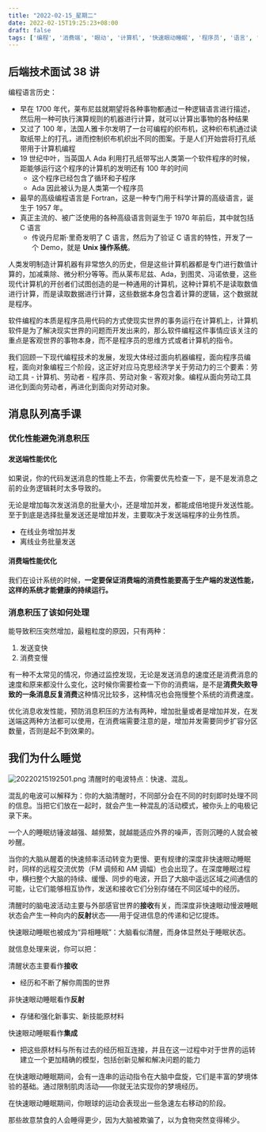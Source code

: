 ```yaml
---
title: "2022-02-15_星期二"
date: 2022-02-15T19:25:23+08:00
draft: false
tags: ['编程', '消费端', '眼动', '计算机', '快速眼动睡眠', '程序员', '语言', '大脑', '性能', '织布机']
---
```


## 后端技术面试 38 讲

编程语言历史：

- 早在 1700 年代，莱布尼兹就期望将各种事物都通过一种逻辑语言进行描述，然后用一种可执行演算规则的机器进行计算，就可以计算出事物的各种结果
- 又过了 100 年，法国人雅卡尔发明了一台可编程的织布机，这种织布机通过读取纸带上的打孔，进而控制织布机织出不同的图案。于是人们开始尝将打孔纸带用于计算机编程
- 19 世纪中叶，当英国人 Ada 利用打孔纸带写出人类第一个软件程序的时候，距能够运行这个程序的计算机的发明还有 100 年的时间
  - 这个程序已经包含了循环和子程序
  - Ada 因此被认为是人类第一个程序员
- 最早的高级编程语言是 Fortran，这是一种专门用于科学计算的高级语言，诞生于 1957 年。
- 真正主流的、被广泛使用的各种高级语言则诞生于 1970 年前后，其中就包括 C 语言
  - 传说丹尼斯·里奇发明了 C 语言，然后为了验证 C 语言的特性，开发了一个 Demo，就是 **Unix 操作系统**。

人类发明制造计算机器有非常悠久的历史，但是这些计算机器都是专门进行数值计算的，加减乘除、微分积分等等。而从莱布尼兹、Ada，到图灵、冯诺依曼，这些现代计算机的开创者们试图创造的是一种通用的计算机，这种计算机不是读取数值进行计算，而是读取数据进行计算，这些数据本身包含着计算的逻辑，这个数据就是程序。

软件编程的本质是程序员用代码的方式使现实世界的事务运行在计算机上，计算机软件是为了解决现实世界的问题而开发出来的，那么软件编程这件事情应该关注的重点是客观世界的事物本身，而不是程序员的思维方式或者计算机的指令。

我们回顾一下现代编程技术的发展，发现大体经过面向机器编程，面向程序员编程，面向对象编程三个阶段，这正好对应马克思经济学关于劳动力的三个要素：劳动工具 - 计算机、劳动者 - 程序员、劳动对象 - 客观对象。编程从面向劳动工具进化到面向劳动者，再进化到面向对劳动对象。

## 消息队列高手课

### 优化性能避免消息积压

#### 发送端性能优化

如果说，你的代码发送消息的性能上不去，你需要优先检查一下，是不是发消息之前的业务逻辑耗时太多导致的。

无论是增加每次发送消息的批量大小，还是增加并发，都能成倍地提升发送性能。至于到底是选择批量发送还是增加并发，主要取决于发送端程序的业务性质。

- 在线业务增加并发
- 离线业务批量发送

#### 消费端性能优化

我们在设计系统的时候，**一定要保证消费端的消费性能要高于生产端的发送性能，这样的系统才能健康的持续运行。**

### 消息积压了该如何处理

能导致积压突然增加，最粗粒度的原因，只有两种：

1. 发送变快
2. 消费变慢

有一种不太常见的情况，你通过监控发现，无论是发送消息的速度还是消费消息的速度和原来都没什么变化，这时候你需要检查一下你的消费端，是不是**消费失败导致的一条消息反复消费**这种情况比较多，这种情况也会拖慢整个系统的消费速度。

优化消息收发性能，预防消息积压的方法有两种，增加批量或者是增加并发，在发送端这两种方法都可以使用，在消费端需要注意的是，增加并发需要同步扩容分区数量，否则是起不到效果的。

## 我们为什么睡觉

![20220215192501.png](20220215192501.png)
清醒时的电波特点：快速、混乱。

混乱的电波可以解释为：你的大脑清醒时，不同部分会在不同的时刻即时处理不同的信息。当把它们放在一起时，就会产生一种混乱的活动模式，被你头上的电极记录下来。

一个人的睡眠纺锤波越强、越频繁，就越能适应外界的噪声，否则沉睡的人就会被吵醒。

当你的大脑从醒着的快速频率活动转变为更慢、更有规律的深度非快速眼动睡眠时，同样的远程交流优势（FM 调频和  AM 调幅）也会出现了。在深度睡眠过程中，横扫整个大脑的持续、缓慢、同步的电波，开启了大脑中遥远区域之间通信的可能，让它们能够相互协作，发送和接收它们分别存储在不同区域中的经历。

清醒时的脑电波活动主要与外部感官世界的**接收**有关，而深度非快速眼动慢波睡眠状态会产生一种向内的**反射**状态——用于促进信息的传递和记忆提炼。

快速眼动睡眠也被成为“异相睡眠”：大脑看似清醒，而身体显然处于睡眠状态。

就信息处理来说，你可以把：

清醒状态主要看作**接收**

- 经历和不断了解你周围的世界

非快速眼动睡眠看作**反射**

- 存储和强化新事实、新技能原材料

快速眼动睡眠看作**集成**

- 把这些原材料与所有过去的经历相互连接，并且在这一过程中对于世界的运转建立一个更加精确的模型，包括创新见解和解决问题的能力

在快速眼动睡眠期间，会有一连串的运动指令在大脑中盘旋，它们是丰富的梦境体验的基础。通过限制肌肉活动——你就无法实现你的梦境经历。

在快速眼动睡眠期间，你眼球的运动会表现出一些急速左右移动的阶段。

那些故意禁食的人会睡得更少，因为大脑被欺骗了，以为食物突然变得稀少。
